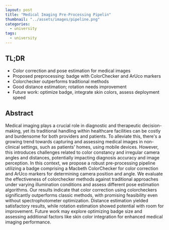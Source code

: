 ```yaml
---
layout: post
title: "Medical Imaging Pre-Processing Pipelin"
thumbnail: "../assets/images/pipeline.png"
categories:
  - university
tags:
  - university
---
```


## TL;DR

- Color correction and pose estimation for medical images
- Proposed preprocessing: badge with ColorChecker and ArUco markers
- Colorchecker outperforms traditional methods
- Good distance estimation; rotation needs improvement
- Future work: optimize badge, integrate skin colors, assess deployment speed

## Abstract

Medical imaging plays a crucial role in diagnostic and therapeutic decision-making, yet its traditional handling within healthcare facilities can be costly and burdensome for both providers and patients. To alleviate this, there's a growing trend towards capturing and assessing medical images in non-clinical settings, such as patients' homes, using mobile devices. However, this introduces challenges related to color constancy and irregular camera angles and distances, potentially impacting diagnosis accuracy and image perception. In this context, we propose a robust pre-processing pipeline utilizing a badge comprising a Macbeth ColorChecker for color correction and ArUco markers for determining camera position and angle. We evaluate the effectiveness of colorchecker methods against traditional approaches under varying illumination conditions and assess different pose estimation algorithms. Our results indicate that color correction using colorcheckers significantly outperforms classic methods, with promising feasibility even without spectrophotometer optimization. Distance estimation yielded satisfactory results, while rotation estimation showed potential with room for improvement. Future work may explore optimizing badge size and assessing additional factors like skin color integration for enhanced medical imaging performance.

